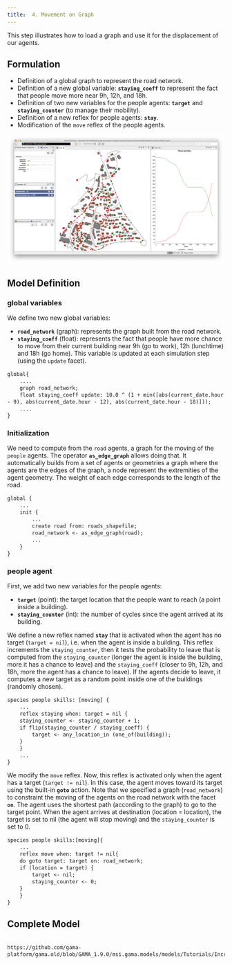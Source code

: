 ```yaml
---
title:  4. Movement on Graph
---
```


This step illustrates how to load a graph and use it for the displacement of our agents.


## Formulation

* Definition of a global graph to represent the road network.
* Definition of a new global variable: **`staying_coeff`** to represent the fact that people move more near 9h, 12h, and 18h.
* Definition of two new variables for the people agents: **`target`** and **`staying_counter`** (to manage their mobility).
* Definition of a new reflex for people agents: **`stay`**.
* Modification of the `move` reflex of the people agents.

![Incremental tutorial 4: make people move on the roads.](/resources/images/tutorials/Incremental_model4.png)



## Model Definition

### global variables
We define two new global variables:

* **`road_network`** (graph): represents the graph built from the road network.
* **`staying_coeff`** (float): represents the fact that people have more chance to move from their current building near 9h (go to work), 12h (lunchtime) and 18h (go home). This variable is updated at each simulation step (using the `update` facet).

```
global{
    ....
    graph road_network;
    float staying_coeff update: 10.0 ^ (1 + min([abs(current_date.hour - 9), abs(current_date.hour - 12), abs(current_date.hour - 18)]));
    ....
}
```

### Initialization

We need to compute from the `road` agents, a graph for the moving of the `people` agents. The operator **`as_edge_graph`** allows doing that. It automatically builds from a set of agents or geometries a graph where the agents are the edges of the graph, a node represent the extremities of the agent geometry. The weight of each edge corresponds to the length of the road.
```
global {
    ...
    init {
        ...
        create road from: roads_shapefile;
        road_network <- as_edge_graph(road);	
        ...
    }
}
```

### people agent
First, we add two new variables for the people agents:

* **`target`** (point): the target location that the people want to reach (a point inside a building).
* **`staying_counter`** (int): the number of cycles since the agent arrived at its building.

We define a new reflex named **`stay`** that is activated when the agent has no target (`target = nil`), i.e. when the agent is inside a building. This reflex increments the `staying_counter`, then it tests the probability to leave that is computed from the `staying_counter` (longer the agent is inside the building, more it has a chance to leave) and the `staying_coeff` (closer to 9h, 12h, and 18h, more the agent has a chance to leave).
If the agents decide to leave, it computes a new target as a random point inside one of the buildings (randomly chosen).

```
species people skills: [moving] {		
    ...
    reflex staying when: target = nil {
	staying_counter <- staying_counter + 1;
	if flip(staying_counter / staying_coeff) {
	    target <- any_location_in (one_of(building));
	}
    }
    ...
}
```

We modify the `move` reflex. Now, this reflex is activated only when the agent has a target (`target != nil`). In this case, the agent moves toward its target using the built-in **`goto`** action. Note that we specified a graph (`road_network`) to constraint the moving of the agents on the road network with the facet **`on`**. The agent uses the shortest path (according to the graph) to go to the target point. When the agent arrives at destination (location = location), the target is set to nil (the agent will stop moving) and the `staying_counter` is set to 0.

```
species people skills:[moving]{		
    ...
    reflex move when: target != nil{
	do goto target: target on: road_network;
	if (location = target) {
	    target <- nil;
	    staying_counter <- 0;
	} 
    }
}
```



## Complete Model

```gaml reference

https://github.com/gama-platform/gama.old/blob/GAMA_1.9.0/msi.gama.models/models/Tutorials/Incremental%20Model/models/Incremental%20Model%204.gaml
```
